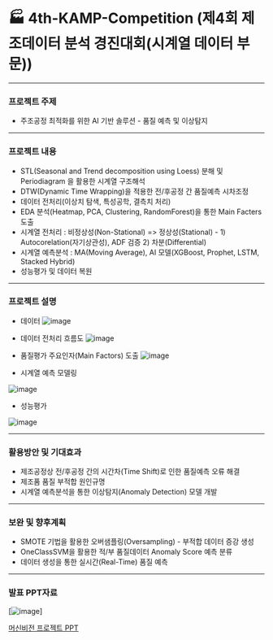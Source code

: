 # 🏭 4th-KAMP-Competition (제4회 제조데이터 분석 경진대회(시계열 데이터 부문))
---
### 프로젝트 주제
- 주조공정 최적화를 위한 AI 기반 솔루션 - 품질 예측 및 이상탐지

---
### 프로젝트 내용
- STL(Seasonal and Trend decomposition using Loess) 분해 및 Periodiagram 을 활용한 시계열 구조해석
- DTW(Dynamic Time Wrapping)을 적용한 전/후공정 간 품질예측 시차조정
- 데이터 전처리(이상치 탐색, 특성공학, 결측치 처리)
- EDA 분석(Heatmap, PCA, Clustering, RandomForest)을 통한 Main Facters 도출
- 시계열 전처리 : 비정상성(Non-Stational) => 정상성(Stational) - 1) Autocorelation(자기상관성), ADF 검증 2) 차분(Differential)
- 시계열 예측분석 : MA(Moving Average), AI 모델(XGBoost, Prophet, LSTM, Stacked Hybrid)
- 성능평가 및 데이터 복원

---
### 프로젝트 설명
- 데이터
![image](https://github.com/user-attachments/assets/e5c98405-7f2d-4829-a3be-f4dfdf95a44e)

- 데이터 전처리 흐름도
![image](https://github.com/user-attachments/assets/a1ac2d3d-67ff-424d-83fa-0807a5f95c8e)

- 품질평가 주요인자(Main Factors) 도출
![image](https://github.com/user-attachments/assets/0138e767-a13d-4563-9ad8-166aeea40ed6)

- 시계열 예측 모델링

![image](https://github.com/user-attachments/assets/ae4d004b-9bc4-490c-8d90-f32d4495fbb9)

- 성능평가

![image](https://github.com/user-attachments/assets/fea1c466-5adf-4ea3-b1cf-3c76f27f0d7b)


---
### 활용방안 및 기대효과
- 제조공정상 전/후공정 간의 시간차(Time Shift)로 인한 품질예측 오류 해결
- 제조품 품질 부적합 원인규명
- 시계열 예측분석을 통한 이상탐지(Anomaly Detection) 모델 개발

---
### 보완 및 향후계획
- SMOTE 기법을 활용한 오버샘플링(Oversampling) - 부적합 데이터 증강 생성
- OneClassSVM을 활용한 적/부 품질데이터 Anomaly Score 예측 분류
- 데이터 생성을 통한 실시간(Real-Time) 품질 예측

---
### 발표 PPT자료
[![image](https://github.com/user-attachments/assets/8edb31e2-3b3c-47e5-927b-f13a84d8deff)]


[머신비전 프로젝트 PPT](https://github.com/kwanyeong/Machine-Vision/files/15148029/default.pptx)
